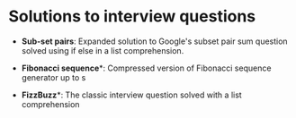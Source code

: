 # Solutions to interview questions

- **Sub-set pairs**: Expanded solution to Google's subset pair sum question solved using if else in a list comprehension.

- **Fibonacci sequence***: Compressed version of Fibonacci sequence generator up to s

- **FizzBuzz***: The classic interview question solved with a list comprehension
